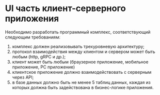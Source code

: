 # UI часть клиент-серверного приложения
Необходимо разработать программный комплекс, соответствующий следующим требованиям:  
1.	комплекс должен реализовывать трехуровневую архитектуру;  
2.	протокол взаимодействия между клиентом и сервером может быть любым (http, gRPC и др.);  
3.	клиент может быть любым (браузерное приложение, мобильное приложение, PC приложение)  
4.	клиентское приложение должно взаимодействовать с серверным через API;  
5.	в базе данных должно быть не менее 5 таблиц данных, каждая из которых должна быть задействована в бизнес-логике приложения.  
